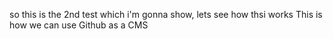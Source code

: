 so this is the 2nd test which i'm gonna show, lets see how thsi works
This is how we can use Github as a CMS
